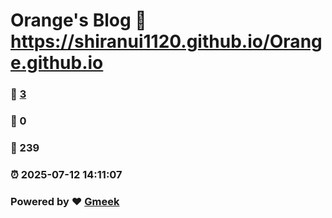 # Orange's Blog :link: https://shiranui1120.github.io/Orange.github.io 
### :page_facing_up: [3](https://shiranui1120.github.io/Orange.github.io/tag.html) 
### :speech_balloon: 0 
### :hibiscus: 239 
### :alarm_clock: 2025-07-12 14:11:07 
### Powered by :heart: [Gmeek](https://github.com/Meekdai/Gmeek)
